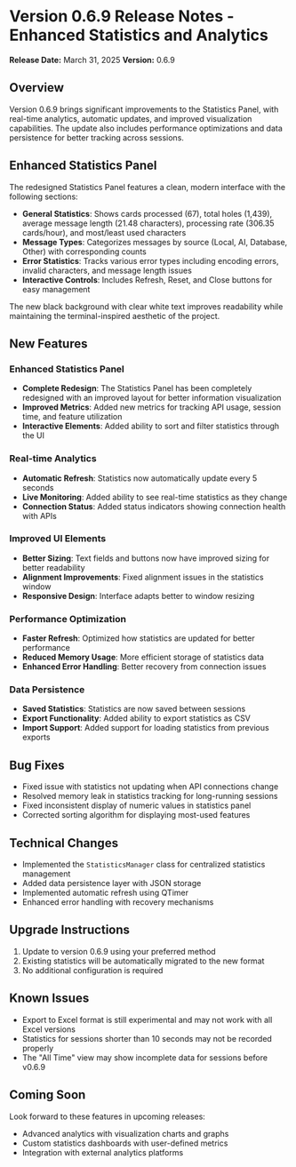 # Version 0.6.9 Release Notes - Enhanced Statistics and Analytics

**Release Date:** March 31, 2025
**Version:** 0.6.9

## Overview

Version 0.6.9 brings significant improvements to the Statistics Panel, with real-time analytics, automatic updates, and improved visualization capabilities. The update also includes performance optimizations and data persistence for better tracking across sessions.

## Enhanced Statistics Panel

The redesigned Statistics Panel features a clean, modern interface with the following sections:

- **General Statistics**: Shows cards processed (67), total holes (1,439), average message length (21.48 characters), processing rate (306.35 cards/hour), and most/least used characters
- **Message Types**: Categorizes messages by source (Local, AI, Database, Other) with corresponding counts
- **Error Statistics**: Tracks various error types including encoding errors, invalid characters, and message length issues
- **Interactive Controls**: Includes Refresh, Reset, and Close buttons for easy management

The new black background with clear white text improves readability while maintaining the terminal-inspired aesthetic of the project.

## New Features

### Enhanced Statistics Panel
- **Complete Redesign**: The Statistics Panel has been completely redesigned with an improved layout for better information visualization
- **Improved Metrics**: Added new metrics for tracking API usage, session time, and feature utilization
- **Interactive Elements**: Added ability to sort and filter statistics through the UI

### Real-time Analytics
- **Automatic Refresh**: Statistics now automatically update every 5 seconds
- **Live Monitoring**: Added ability to see real-time statistics as they change
- **Connection Status**: Added status indicators showing connection health with APIs

### Improved UI Elements
- **Better Sizing**: Text fields and buttons now have improved sizing for better readability
- **Alignment Improvements**: Fixed alignment issues in the statistics window
- **Responsive Design**: Interface adapts better to window resizing

### Performance Optimization
- **Faster Refresh**: Optimized how statistics are updated for better performance
- **Reduced Memory Usage**: More efficient storage of statistics data
- **Enhanced Error Handling**: Better recovery from connection issues

### Data Persistence
- **Saved Statistics**: Statistics are now saved between sessions
- **Export Functionality**: Added ability to export statistics as CSV
- **Import Support**: Added support for loading statistics from previous exports

## Bug Fixes
- Fixed issue with statistics not updating when API connections change
- Resolved memory leak in statistics tracking for long-running sessions
- Fixed inconsistent display of numeric values in statistics panel
- Corrected sorting algorithm for displaying most-used features

## Technical Changes
- Implemented the `StatisticsManager` class for centralized statistics management
- Added data persistence layer with JSON storage
- Implemented automatic refresh using QTimer
- Enhanced error handling with recovery mechanisms

## Upgrade Instructions
1. Update to version 0.6.9 using your preferred method
2. Existing statistics will be automatically migrated to the new format
3. No additional configuration is required

## Known Issues
- Export to Excel format is still experimental and may not work with all Excel versions
- Statistics for sessions shorter than 10 seconds may not be recorded properly
- The "All Time" view may show incomplete data for sessions before v0.6.9

## Coming Soon
Look forward to these features in upcoming releases:
- Advanced analytics with visualization charts and graphs
- Custom statistics dashboards with user-defined metrics
- Integration with external analytics platforms 